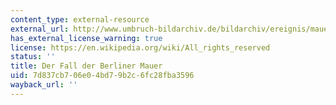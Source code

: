 ```yaml
---
content_type: external-resource
external_url: http://www.umbruch-bildarchiv.de/bildarchiv/ereignis/mauerfall.html
has_external_license_warning: true
license: https://en.wikipedia.org/wiki/All_rights_reserved
status: ''
title: Der Fall der Berliner Mauer
uid: 7d837cb7-06e0-4bd7-9b2c-6fc28fba3596
wayback_url: ''
---
```

